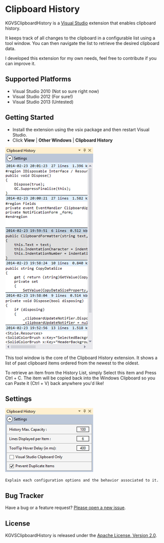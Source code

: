 # Clipboard History

KGVSClipboardHistory is a <a href="http://www.microsoft.com/visualstudio/eng" target="_blank">Visual Studio</a>
extension that enables clipboard history.

It keeps track of all changes to the clipboard in a configurable list using a tool window.
You can then navigate the list to retrieve the desired clipboard data.

I developed this extension for my own needs, feel free to contribute if you can improve it.

## Supported Platforms

* Visual Studio 2010 (Not so sure right now)
* Visual Studio 2012 (For sure!)
* Visual Studio 2013 (Untested)

## Getting Started

* Install the extension using the vsix package and then restart Visual Studio.
* Click **View** | **Other Windows** | **Clipboard History**

![ClipboardHistory Tool Window](/ClipboardHistory/AppResources/Images/ScreenShot_ToolWindow.png)

This tool window is the core of the Clipboard History extension.
It shows a list of past clipboard items ordered from the newest to the oldest.

To retrieve an item from the History List, simply Select this item and Press Ctrl + C. The item will be copied back into the Windows Clipboard so you can Paste it (Ctrl + V) back anywhere you'd like!

## Settings

![ClipboardHistory Settings Window](/ClipboardHistory/AppResources/Images/ScreenShot_Settings.png)

`Explain each configuration options and the behavior associated to it.`

## Bug Tracker

Have a bug or a feature request? [Please open a new issue](https://github.com/kavengagne/KGVSClipboardHistory/issues).

## License

KGVSClipboardHistory is released under the [Apache License, Version 2.0](/LICENSE.txt).
